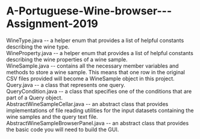 # A-Portuguese-Wine-browser---Assignment-2019
 WineType.java  -- a helper enum that provides a list of helpful constants describing the wine type.</br>
 WineProperty.java  -- a helper enum that provides a list of helpful constants describing the wine properties of a wine sample.</br>
 WineSample.java  -- contains all the necessary member variables and methods to store a wine sample. This means that one row in the original CSV files provided will become a WineSample object in this project.</br>
 Query.java  -- a class that represents one query.</br>
 QueryCondition.java  -- a class that specifies one of the conditions that are part of a Query object.</br>
 AbstractWineSampleCellar.java  -- an abstract class that provides implementations of file reading utilities for the input datasets containing the wine samples and the query text file.</br>
 AbstractWineSampleBrowserPanel.java  -- an abstract class that provides the basic code you will need to build the GUI.
